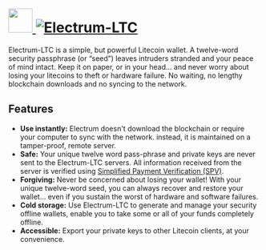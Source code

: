# [<img src="https://cdn.rawgit.com/AdmiringWorm/chocolatey-packages/fd348b564a2cc7085358212e49793b2db65d9909/icons/electrum-ltc.png" height="48" width="48" /> ![Electrum-LTC](https://img.shields.io/chocolatey/v/electrum-ltc.svg?label=Electrum-LTC%20(Install)&style=for-the-badge)](https://chocolatey.org/packages/electrum-ltc.install)

Electrum-LTC is a simple, but powerful Litecoin wallet. A twelve-word security passphrase (or “seed”) leaves intruders stranded and your peace of mind intact. Keep it on paper, or in your head... and never worry about losing your litecoins to theft or hardware failure. No waiting, no lengthy blockchain downloads and no syncing to the network.

## Features
* **Use instantly:** Electrum doesn't download the blockchain or require your computer to sync with the network. instead, it is maintained on a tamper-proof, remote server.
* **Safe:** Your unique twelve word pass-phrase and private keys are never sent to the Electrum-LTC servers. All information received from the server is verified using [Simplified Payment Verification (SPV)](https://en.bitcoin.it/wiki/Thin_Client_Security#Header-Only_Clients).
* **Forgiving:** Never be concerned about losing your wallet! With your unique twelve-word seed, you can always recover and restore your wallet... even if you sustain the worst of hardware and software failures.
* **Cold storage:** Use Electrum-LTC to generate and manage your security offline wallets, enable you to take some or all of your funds completely offline.
* **Accessible:** Export your private keys to other Litecoin clients, at your convenience.

